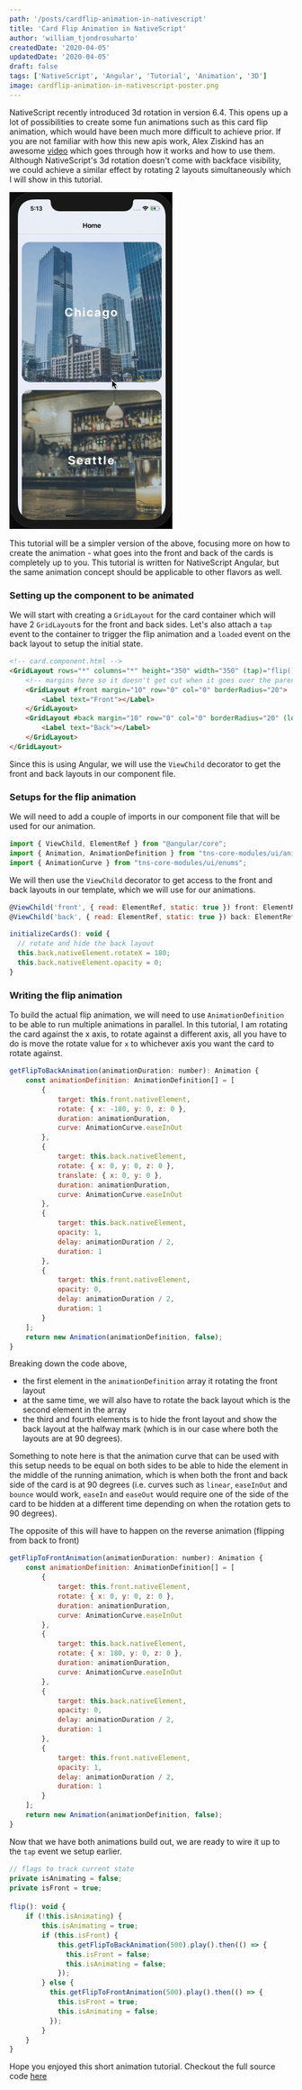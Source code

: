 ```yaml
---
path: '/posts/cardflip-animation-in-nativescript'
title: 'Card Flip Animation in NativeScript'
author: 'william_tjondrosuharto'
createdDate: '2020-04-05'
updatedDate: '2020-04-05'
draft: false
tags: ['NativeScript', 'Angular', 'Tutorial', 'Animation', '3D']
image: cardflip-animation-in-nativescript-poster.png
---
```


NativeScript recently introduced 3d rotation in version 6.4. This opens up a lot of possibilities to create some fun animations such as this card flip animation, which would have been much more difficult to achieve prior. If you are not familiar with how this new apis work, Alex Ziskind has an awesome [video](https://www.youtube.com/watch?v=AVWhrRRZQ9A&t=67s) which goes through how it works and how to use them. Although NativeScript's 3d rotation doesn't come with backface visibility, we could achieve a similar effect by rotating 2 layouts simultaneously which I will show in this tutorial.

![animation gif](cardflip-animation.gif)

This tutorial will be a simpler version of the above, focusing more on how to create the animation - what goes into the front and back of the cards is completely up to you.
This tutorial is written for NativeScript Angular, but the same animation concept should be applicable to other flavors as well.

### Setting up the component to be animated

We will start with creating a `GridLayout` for the card container which will have 2 `GridLayout`s for the front and back sides. Let's also attach a `tap` event to the container to trigger the flip animation and a `loaded` event on the back layout to setup the initial state.

```html
<!-- card.component.html -->
<GridLayout rows="*" columns="*" height="350" width="350" (tap)="flip()">
    <!-- margins here so it doesn't get cut when it goes over the parent's boundaries -->
    <GridLayout #front margin="10" row="0" col="0" borderRadius="20">
        <Label text="Front"></Label>
    </GridLayout>
    <GridLayout #back margin="10" row="0" col="0" borderRadius="20" (loaded)="initializeCards()">
        <Label text="Back"></Label>
    </GridLayout>
</GridLayout>
```

Since this is using Angular, we will use the `ViewChild` decorator to get the front and back layouts in our component file.

### Setups for the flip animation

We will need to add a couple of imports in our component file that will be used for our animation.

```js
import { ViewChild, ElementRef } from "@angular/core";
import { Animation, AnimationDefinition } from "tns-core-modules/ui/animation";
import { AnimationCurve } from "tns-core-modules/ui/enums";
```

We will then use the `ViewChild` decorator to get access to the front and back layouts in our template, which we will use for our animations.

```js
@ViewChild('front', { read: ElementRef, static: true }) front: ElementRef;
@ViewChild('back', { read: ElementRef, static: true }) back: ElementRef;
```

```js
initializeCards(): void {
  // rotate and hide the back layout
  this.back.nativeElement.rotateX = 180;
  this.back.nativeElement.opacity = 0;
}
```

### Writing the flip animation

To build the actual flip animation, we will need to use `AnimationDefinition` to be able to run multiple animations in parallel. In this tutorial, I am rotating the card against the x axis, to rotate against a different axis, all you have to do is move the rotate value for `x` to whichever axis you want the card to rotate against.

```js
getFlipToBackAnimation(animationDuration: number): Animation {
    const animationDefinition: AnimationDefinition[] = [
        {
            target: this.front.nativeElement,
            rotate: { x: -180, y: 0, z: 0 },
            duration: animationDuration,
            curve: AnimationCurve.easeInOut
        },
        {
            target: this.back.nativeElement,
            rotate: { x: 0, y: 0, z: 0 },
            translate: { x: 0, y: 0 },
            duration: animationDuration,
            curve: AnimationCurve.easeInOut
        },
        {
            target: this.back.nativeElement,
            opacity: 1,
            delay: animationDuration / 2,
            duration: 1
        },
        {
            target: this.front.nativeElement,
            opacity: 0,
            delay: animationDuration / 2,
            duration: 1
        }
    ];
    return new Animation(animationDefinition, false);
}
```

Breaking down the code above,
- the first element in the `animationDefinition` array it rotating the front layout
- at the same time, we will also have to rotate the back layout which is the second element in the array
- the third and fourth elements is to hide the front layout and show the back layout at the halfway mark (which is in our case where both the layouts are at 90 degrees).

Something to note here is that the animation curve that can be used with this setup needs to be equal on both sides to be able to hide the element in the middle of the running animation, which is when both the front and back side of the card is at 90 degrees (i.e. curves such as `linear`, `easeInOut` and `bounce` would work, `easeIn` and `easeOut` would require one of the side of the card to be hidden at a different time depending on when the rotation gets to 90 degrees).

The opposite of this will have to happen on the reverse animation (flipping from back to front)

```js
getFlipToFrontAnimation(animationDuration: number): Animation {
    const animationDefinition: AnimationDefinition[] = [
        {
            target: this.front.nativeElement,
            rotate: { x: 0, y: 0, z: 0 },
            duration: animationDuration,
            curve: AnimationCurve.easeInOut
        },
        {
            target: this.back.nativeElement,
            rotate: { x: 180, y: 0, z: 0 },
            duration: animationDuration,
            curve: AnimationCurve.easeInOut
        },
        {
            target: this.back.nativeElement,
            opacity: 0,
            delay: animationDuration / 2,
            duration: 1
        },
        {
            target: this.front.nativeElement,
            opacity: 1,
            delay: animationDuration / 2,
            duration: 1
        }
    ];
    return new Animation(animationDefinition, false);
}
```

Now that we have both animations build out, we are ready to wire it up to the `tap` event we setup earlier.

```js
// flags to track current state
private isAnimating = false;
private isFront = true;

flip(): void {
    if (!this.isAnimating) {
        this.isAnimating = true;
        if (this.isFront) {
            this.getFlipToBackAnimation(500).play().then(() => {
              this.isFront = false;
              this.isAnimating = false;
            });
        } else {
          this.getFlipToFrontAnimation(500).play().then(() => {
            this.isFront = true;
            this.isAnimating = false;
          });
        }
    }
}
```

Hope you enjoyed this short animation tutorial. Checkout the full source code [here](https://github.com/williamjuan027/NativeScript-cardflip-demo)

